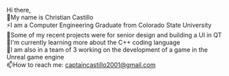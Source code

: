 Hi there,     
💬My name is Christian Castillo            
⚡I am a Computer Engineering Graduate from Colorado State University               
🔭Some of my recent projects were for senior design and building a UI in QT                        
🌱I'm currently learning more about the C++ coding language                 
👯I am also in a team of 3 working on the development of a game in the Unreal game engine                
📫How to reach me: captaincastillo2001@gmail.com

<!--
**cdchrisdog1/cdchrisdog1** is a ✨ _special_ ✨ repository because its `README.md` (this file) appears on your GitHub profile.

Here are some ideas to get you started:

- 🔭 I’m currently working on ...
- 🌱 I’m currently learning ...
- 👯 I’m looking to collaborate on ...
- 🤔 I’m looking for help with ...
- 💬 Ask me about ...
- 📫 How to reach me: ...
- 😄 Pronouns: ...
- ⚡ Fun fact: ...
-->
